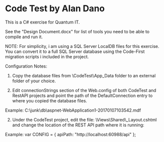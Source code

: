 # Code Test by Alan Dano

This is a C# exercise for Quantum IT.

See the "Design Document.docx" for list of tools you need to be able to compile and run it.

NOTE: For simplicity, i am using a SQL Server LocalDB files for this exercise. You can convert it to a full SQL Server database using the Code-First migration scripts i included in the project.

Configuration Notes:

1) Copy the database files from \CodeTest\App_Data folder to an external folder of your choice.

2) Edit connectionStrings section of the Web.config of both CodeTest and RestAPI projects and point the path of the DefaultConnection entry to where you copied the database files.

Example:
C:\junk\db\aspnet-WebApplication1-20170107103542.mdf

2) Under the CodeTest project, edit the file: \Views\Shared\\_Layout.cshtml and change the location of the REST API path where it is running:

Example:
var CONFIG =
    {
        apiPath: "http://localhost:60988/api"
    };

